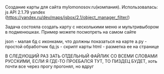 Создание карты для сайта mylomonosov.ru(компания).
Использовалась: js API 2.1.79 yandex (https://yandex.ru/dev/maps/jsbox/2.1/object_manager_filter/)

Задача состояла создать карту с несколькими меню и мультривыбором в подменюшках.
Пример можете посмотреть на самом сайте

json - малая бд с иконками, что должны показаться на карте
a.py - простой обработчик бд
js - скрипт карты
html - разметка ее на странице

В СЛЕДУЮЩИЙ РАЗ ЗАТЬ ОТДЕЛЬНЫЙ ФАЙЛИК СО ВСЕМИ СЛОВАМИ РУССКИМИ, ЕСЛИ Я ГДЕ-ТО ПРОЕБАЛСЯ ТУТ, ТО ПИЗДЕЦ БУДЕТ, хоть почти все через прогу прогонял, но вдруг
